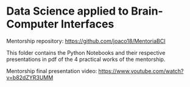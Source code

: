 # Data Science applied to Brain-Computer Interfaces

Mentorship repository: https://github.com/joaco18/MentoriaBCI

This folder contains the Python Notebooks and their respective presentations in pdf of the 4 practical works of the mentorship.

Mentorship final presentation video: https://www.youtube.com/watch?v=b82dZYR3UMM

